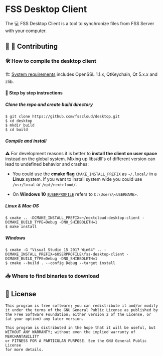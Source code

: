 # FSS Desktop Client

The :computer: FSS Desktop Client is a tool to synchronize files from FSS Server
with your computer.


## :blue_heart: :tada: Contributing

### :hammer_and_wrench: How to compile the desktop client

:building_construction: [System requirements](https://github.com/nextcloud/desktop/wiki/System-requirements-for-compiling-the-desktop-client) includes OpenSSL 1.1.x, QtKeychain, Qt 5.x.x and zlib.

#### :memo: Step by step instructions

##### Clone the repo and create build directory
```
$ git clone https://github.com/fsscloud/desktop.git
$ cd desktop
$ mkdir build
$ cd build
```
##### Compile and install

:warning: For development reasons it is better to **install the client on user space** instead on the global system. Mixing up libs/dll's of different version can lead to undefined behavior and crashes:

* You could use the **cmake flag** ```CMAKE_INSTALL_PREFIX``` as ```~/.local/``` in a **Linux** system. If you want to install system wide you could use ```/usr/local``` or ```/opt/nextcloud/```.

* On **Windows 10** [```$USERPROFILE```](https://docs.microsoft.com/en-us/windows/deployment/usmt/usmt-recognized-environment-variables#a-href-idbkmk-2avariables-that-are-recognized-only-in-the-user-context) refers to ```C:\Users\<USERNAME>```.

##### Linux & Mac OS

```
$ cmake .. -DCMAKE_INSTALL_PREFIX=~/nextcloud-desktop-client -DCMAKE_BUILD_TYPE=Debug -DNO_SHIBBOLETH=1
$ make install
```

##### Windows

```
$ cmake -G "Visual Studio 15 2017 Win64" .. -DCMAKE_INSTALL_PREFIX=$USERPROFILE\fss-desktop-client -DCMAKE_BUILD_TYPE=Debug -DNO_SHIBBOLETH=1
$ cmake --build . --config Debug --target install
```

### :inbox_tray: Where to find binaries to download


## :scroll: License

    This program is free software; you can redistribute it and/or modify
    it under the terms of the GNU General Public License as published by
    the Free Software Foundation; either version 2 of the License, or
    (at your option) any later version.

    This program is distributed in the hope that it will be useful, but
    WITHOUT ANY WARRANTY; without even the implied warranty of MERCHANTABILITY
    or FITNESS FOR A PARTICULAR PURPOSE. See the GNU General Public License
    for more details.
